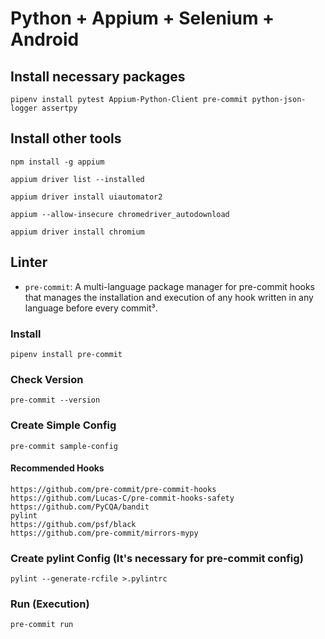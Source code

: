 # Python + Appium + Selenium + Android

## Install necessary packages

```shell
pipenv install pytest Appium-Python-Client pre-commit python-json-logger assertpy
```

## Install other tools

```shell
npm install -g appium
```

```shell
appium driver list --installed
```

```shell
appium driver install uiautomator2
```

```shell
appium --allow-insecure chromedriver_autodownload
```

```shell
appium driver install chromium
```

## Linter

- `pre-commit`: A multi-language package manager for pre-commit hooks that manages the installation and execution of any
  hook written in any language before every commit³.

### Install

```shell
pipenv install pre-commit
```

### Check Version

```shell
pre-commit --version
```

### Create Simple Config

```shell
pre-commit sample-config
```

#### Recommended Hooks

```text
https://github.com/pre-commit/pre-commit-hooks
https://github.com/Lucas-C/pre-commit-hooks-safety
https://github.com/PyCQA/bandit
pylint
https://github.com/psf/black
https://github.com/pre-commit/mirrors-mypy
```

### Create pylint Config (It's necessary for pre-commit config)

```shell
pylint --generate-rcfile >.pylintrc
```

### Run (Execution)

```shell
pre-commit run
```